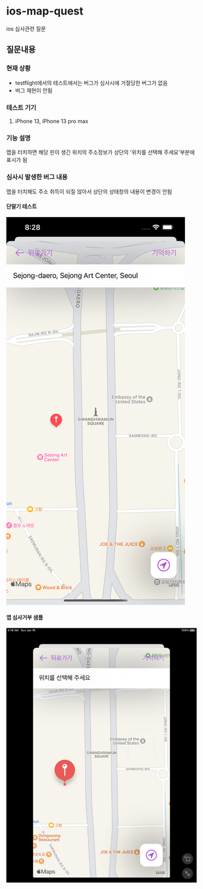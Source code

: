 # ios-map-quest

ios 심사관련 질문


## 질문내용

### 현재 상황
* testflight에서의 테스트에서는 버그가 심사시에 거절당한 버그가 없음
* 버그 재현이 안됨

### 테스트 기기
1. iPhone 13, iPhone 13 pro max

### 기능 설명
맵을 터치하면 해당 핀이 생긴 위치의 주소정보가 상단의 '위치를 선택해 주세요'부분에 표시가 됨

### 심사시 발생한 버그 내용
맵을 터치해도 주소 취득이 되질 않아서 상단의 상태창의 내용이 변경이 안됨


#### 단말기 테스트
![simulator-capture](simulator-capture.png)

#### 앱 심사거부 샘플
![Screenshot-0116-121953](Screenshot-0116-121953.png)
